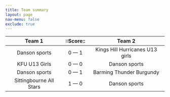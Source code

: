 ```yaml
---
title: Team summary
layout: page
nav-menu: false
exclude: true
---
```




|         Team 1          |  ::Score::  |             Team 2              |
|:-----------------------:|:-----------:|:-------------------------------:|
|      Danson sports      | 0 &mdash; 1 | Kings Hill Hurricanes U13 girls |
|      KFU U13 Girls      | 0 &mdash; 0 |          Danson sports          |
|      Danson sports      | 0 &mdash; 1 |    Barming Thunder Burgundy     |
| Sittingbourne All Stars | 1 &mdash; 0 |          Danson sports          |

 <br /><br /><br />